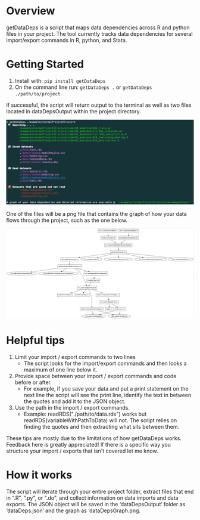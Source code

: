# Overview

getDataDeps is a script that maps data dependencies across R and python files in your project. The tool currently tracks data dependencies for several import/export commands in R, python, and Stata.

# Getting Started

1. Install with: `pip install getDataDeps`
2. On the command line run: `getDataDeps .` or `getDataDeps ./path/to/project`

If successful, the script will return output to the terminal as well as two files located in dataDepsOutput within the project directory.

![](./examples/example.png)

One of the files will be a png file that contains the graph of how your data flows through the project, such as the one below.

![Example Graph](./examples/dataDepsGraph.png)

# Helpful tips

1. Limit your import / export commands to two lines
   - The script looks for the import/export commands and then looks a maximum of one line below it.
2. Provide space between your import / export commands and code before or after.
   - For example, if you save your data and put a print statement on the next line the script will see the print line, identify the text in between the quotes and add it to the JSON object.
3. Use the path in the import / export commands.
   - Example: readRDS("./path/to/data.rds") works but readRDS(variableWithPathToData) will not. The script relies on finding the quotes and then extracting what sits between them.

These tips are mostly due to the limitations of how getDataDeps works. Feedback here is greatly appreciated! If there is a specific way you structure your import / exports that isn't covered let me know.

# How it works

The script will iterate through your entire project folder, extract files that end in “.R”, “.py", or ".do", and collect information on data imports and data exports. The JSON object will be saved in the ‘dataDepsOutput’ folder as ‘dataDeps.json’ and the graph as ‘dataDepsGraph.png.
